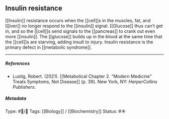 ## Insulin resistance  # 

[[Insulin]] resistance occurs when the [[cell]]s in the muscles, fat, and l[[iver]] no longer respond to the [[insulin]] signal. [[Glucose]] thus can’t get in, and so the [[cell]]s send signals to the [[pancreas]] to crank out even more [[insulin]]. The [[glucose]] builds up in the blood at the same time that the [[cell]]s are starving, adding insult to injury. Insulin resistance is the primary defect in [[metabolic syndrome]].

___

##### References

- Lustig, Robert. (2021). [[Metabolical Chapter 2. “Modern Medicine” Treats Symptoms, Not Disease]] (p. 39). New York, NY: _HarperCollins Publishers_.

##### Metadata

Type: #🔵/🔵 
Tags: [[Biology]] / [[Biochemistry]]
Status: #☀️ 